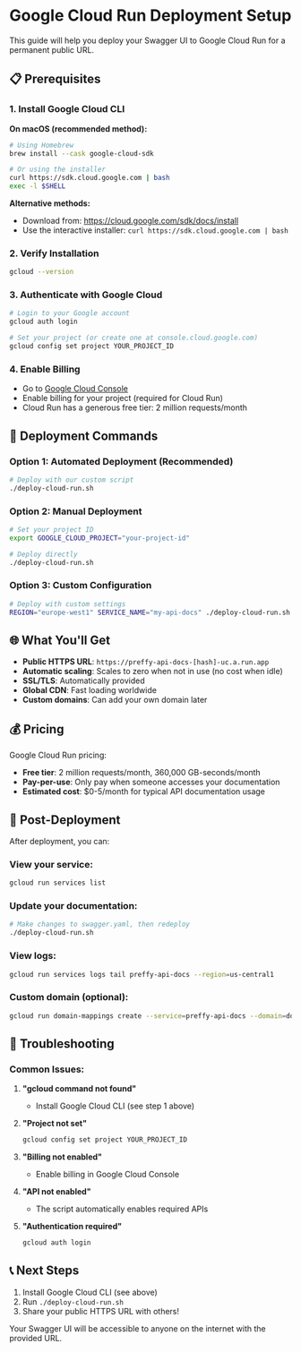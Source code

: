 # Google Cloud Run Deployment Setup

This guide will help you deploy your Swagger UI to Google Cloud Run for a permanent public URL.

## 📋 Prerequisites

### 1. Install Google Cloud CLI

**On macOS (recommended method):**
```bash
# Using Homebrew
brew install --cask google-cloud-sdk

# Or using the installer
curl https://sdk.cloud.google.com | bash
exec -l $SHELL
```

**Alternative methods:**
- Download from: https://cloud.google.com/sdk/docs/install
- Use the interactive installer: `curl https://sdk.cloud.google.com | bash`

### 2. Verify Installation
```bash
gcloud --version
```

### 3. Authenticate with Google Cloud
```bash
# Login to your Google account
gcloud auth login

# Set your project (or create one at console.cloud.google.com)
gcloud config set project YOUR_PROJECT_ID
```

### 4. Enable Billing
- Go to [Google Cloud Console](https://console.cloud.google.com)
- Enable billing for your project (required for Cloud Run)
- Cloud Run has a generous free tier: 2 million requests/month

## 🚀 Deployment Commands

### Option 1: Automated Deployment (Recommended)
```bash
# Deploy with our custom script
./deploy-cloud-run.sh
```

### Option 2: Manual Deployment
```bash
# Set your project ID
export GOOGLE_CLOUD_PROJECT="your-project-id"

# Deploy directly
./deploy-cloud-run.sh
```

### Option 3: Custom Configuration
```bash
# Deploy with custom settings
REGION="europe-west1" SERVICE_NAME="my-api-docs" ./deploy-cloud-run.sh
```

## 🌐 What You'll Get

- **Public HTTPS URL**: `https://preffy-api-docs-[hash]-uc.a.run.app`
- **Automatic scaling**: Scales to zero when not in use (no cost when idle)
- **SSL/TLS**: Automatically provided
- **Global CDN**: Fast loading worldwide
- **Custom domains**: Can add your own domain later

## 💰 Pricing

Google Cloud Run pricing:
- **Free tier**: 2 million requests/month, 360,000 GB-seconds/month
- **Pay-per-use**: Only pay when someone accesses your documentation
- **Estimated cost**: $0-5/month for typical API documentation usage

## 🔧 Post-Deployment

After deployment, you can:

### View your service:
```bash
gcloud run services list
```

### Update your documentation:
```bash
# Make changes to swagger.yaml, then redeploy
./deploy-cloud-run.sh
```

### View logs:
```bash
gcloud run services logs tail preffy-api-docs --region=us-central1
```

### Custom domain (optional):
```bash
gcloud run domain-mappings create --service=preffy-api-docs --domain=docs.yoursite.com
```

## 🚨 Troubleshooting

### Common Issues:

1. **"gcloud command not found"**
   - Install Google Cloud CLI (see step 1 above)

2. **"Project not set"**
   ```bash
   gcloud config set project YOUR_PROJECT_ID
   ```

3. **"Billing not enabled"**
   - Enable billing in Google Cloud Console

4. **"API not enabled"**
   - The script automatically enables required APIs

5. **"Authentication required"**
   ```bash
   gcloud auth login
   ```

## 📞 Next Steps

1. Install Google Cloud CLI (see above)
2. Run `./deploy-cloud-run.sh`
3. Share your public HTTPS URL with others!

Your Swagger UI will be accessible to anyone on the internet with the provided URL.
